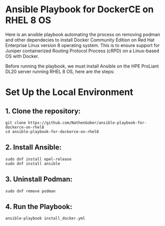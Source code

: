# Ansible Playbook for DockerCE on RHEL 8 OS
Here is an ansible playbook automating the process on removing podman and other dependecies to install Docker Community Edition on Red Hat Enterprise Linux version 8 operating system. This is to ensure support for Juniper containerized Routing Protocol Process (cRPD) on a Linux-based OS with Docker. 

Before running the playbook, we must install Ansible on the HPE ProLiant DL20 server running RHEL 8 OS, here are the steps:

# Set Up the Local Environment 
## 1. Clone the repository:

```
git clone https://github.com/NathenGober/ansible-playbook-for-dockerce-on-rhel8
cd ansible-playbook-for-dockerce-on-rhel8
```

## 2. Install Ansible:
```
sudo dnf install epel-release
sudo dnf install ansible
```

## 3. Uninstall Podman:
```
sudo dnf remove podman
```

## 4. Run the Playbook:
```
ansible-playbook install_docker.yml
```
